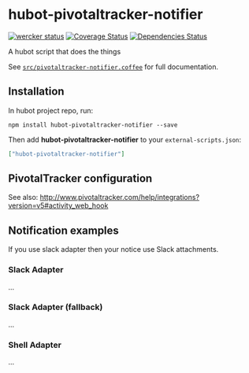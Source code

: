 # hubot-pivotaltracker-notifier
[![wercker status](https://app.wercker.com/status/47bd9e783c1a1224b9fde838756dcb91/s/master "wercker status")](https://app.wercker.com/project/bykey/47bd9e783c1a1224b9fde838756dcb91)
[![Coverage Status](http://img.shields.io/coveralls/repos/1syo/hubot-pivotaltracker-notifier.svg?style=flat)](https://coveralls.io/r/1syo/hubot-pivotaltracker-notifier)
[![Dependencies Status](http://img.shields.io/david/1syo/hubot-pivotaltracker-notifier.svg?style=flat)](https://david-dm.org/1syo/hubot-pivotaltracker-notifier)

A hubot script that does the things

See [`src/pivotaltracker-notifier.coffee`](src/pivotaltracker-notifier.coffee) for full documentation.

## Installation

In hubot project repo, run:

`npm install hubot-pivotaltracker-notifier --save`

Then add **hubot-pivotaltracker-notifier** to your `external-scripts.json`:

```json
["hubot-pivotaltracker-notifier"]
```

## PivotalTracker configuration

See also:
http://www.pivotaltracker.com/help/integrations?version=v5#activity_web_hook

## Notification examples

If you use slack adapter then your notice use Slack attachments.

### Slack Adapter

...

### Slack Adapter (fallback)

...

### Shell Adapter

...
